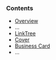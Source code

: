 ### Contents
- [Overview](01-overview.md)
- ...
- [LinkTree](linktree-block.md)
- [Cover](cover.md)
- [Business Card](business-card.md)
- ...